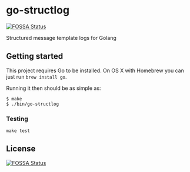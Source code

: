 # go-structlog
[![FOSSA Status](https://app.fossa.io/api/projects/git%2Bgithub.com%2Fdanstiner%2Fgo-structlog.svg?type=shield)](https://app.fossa.io/projects/git%2Bgithub.com%2Fdanstiner%2Fgo-structlog?ref=badge_shield)


Structured message template logs for Golang

## Getting started

This project requires Go to be installed. On OS X with Homebrew you can just run `brew install go`.

Running it then should be as simple as:

```console
$ make
$ ./bin/go-structlog
```

### Testing

``make test``

## License
[![FOSSA Status](https://app.fossa.io/api/projects/git%2Bgithub.com%2Fdanstiner%2Fgo-structlog.svg?type=large)](https://app.fossa.io/projects/git%2Bgithub.com%2Fdanstiner%2Fgo-structlog?ref=badge_large)